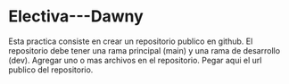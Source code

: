 # Electiva---Dawny
Esta practica consiste en crear un repositorio publico en github. El repositorio debe tener una rama principal (main) y una rama de desarrollo (dev).   Agregar uno o mas archivos en el repositorio. Pegar aqui el url publico del repositorio.
